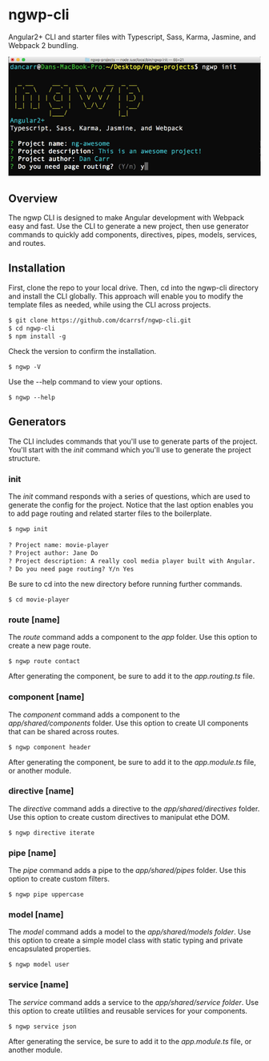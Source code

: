 # ngwp-cli
Angular2+ CLI and starter files with Typescript, Sass, Karma, Jasmine, and Webpack 2 bundling.

![Screenshot](/img/ngwp-init.jpg)

## Overview
The ngwp CLI is designed to make Angular development with Webpack easy and fast. Use the CLI to generate a new project, then use generator commands to quickly add components, directives, pipes, models, services, and routes.

## Installation
First, clone the repo to your local drive. Then, cd into the ngwp-cli directory and install the CLI globally. This approach will enable you to modify the template files as needed, while using the CLI across projects.

```
$ git clone https://github.com/dcarrsf/ngwp-cli.git
$ cd ngwp-cli
$ npm install -g
```
Check the version to confirm the installation.

```
$ ngwp -V
```
Use the --help command to view your options.

```
$ ngwp --help
```

## Generators
The CLI includes commands that you'll use to generate parts of the project. You'll start with the *init* command which you'll use to generate the project structure.

### init
The *init* command responds with a series of questions, which are used to generate the config for the project. Notice that the last option enables you to add page routing and related starter files to the boilerplate.
```
$ ngwp init

? Project name: movie-player
? Project author: Jane Do
? Project description: A really cool media player built with Angular.
? Do you need page routing? Y/n Yes
```
Be sure to cd into the new directory before running further commands.

```
$ cd movie-player
```

### route [name]
The *route* command adds a component to the *app* folder. Use this option to create a new page route. 

```
$ ngwp route contact
```
After generating the component, be sure to add it to the *app.routing.ts* file.

### component [name]
The *component* command adds a component to the *app/shared/components* folder. Use this option to create UI components that can be shared across routes. 

```
$ ngwp component header
```
After generating the component, be sure to add it to the *app.module.ts* file, or another module.

### directive [name]
The *directive* command adds a directive to the *app/shared/directives* folder. Use this option to create custom directives to manipulat ethe DOM. 

```
$ ngwp directive iterate
```

### pipe [name]
The *pipe* command adds a pipe to the *app/shared/pipes* folder. Use this option to create custom filters. 

```
$ ngwp pipe uppercase
```

### model [name]
The *model* command adds a model to the *app/shared/models folder*. Use this option to create a simple model class with static typing and private encapsulated properties. 

```
$ ngwp model user
```

### service [name]
The *service* command adds a service to the *app/shared/service folder*. Use this option to create utilities and reusable services for your components. 

```
$ ngwp service json
```
After generating the service, be sure to add it to the *app.module.ts* file, or another module.

